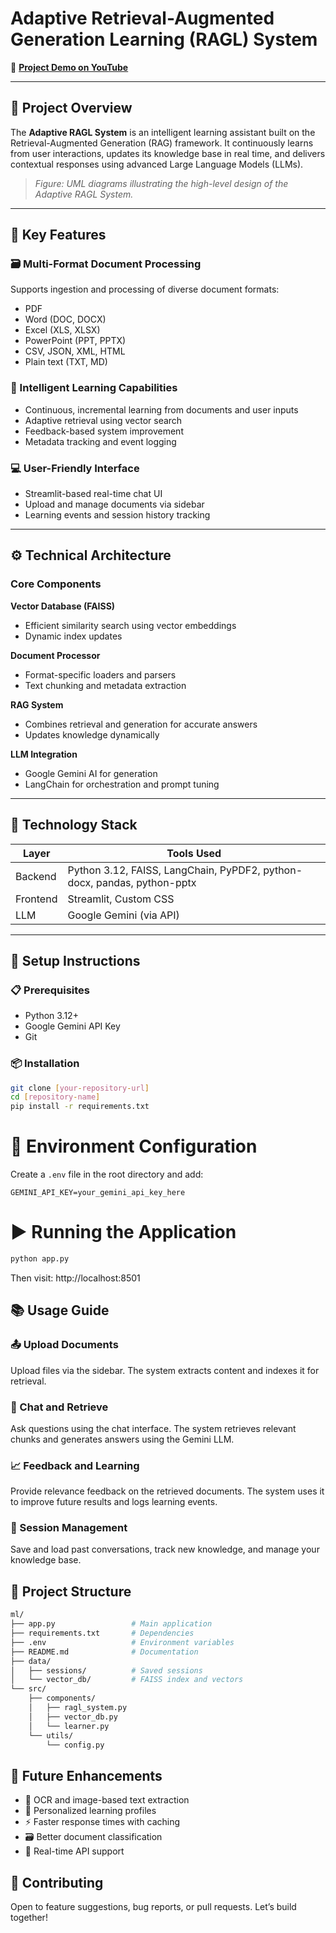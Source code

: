 # Adaptive Retrieval-Augmented Generation Learning (RAGL) System  
🎥 **[Project Demo on YouTube](https://youtu.be/gpIohWJ3XwA)**

---

## 📘 Project Overview  
The **Adaptive RAGL System** is an intelligent learning assistant built on the Retrieval-Augmented Generation (RAG) framework. It continuously learns from user interactions, updates its knowledge base in real time, and delivers contextual responses using advanced Large Language Models (LLMs).  

> *Figure: UML diagrams illustrating the high-level design of the Adaptive RAGL System.*

---

## 🔑 Key Features

### 🗃️ Multi-Format Document Processing  
Supports ingestion and processing of diverse document formats:
- PDF  
- Word (DOC, DOCX)  
- Excel (XLS, XLSX)  
- PowerPoint (PPT, PPTX)  
- CSV, JSON, XML, HTML  
- Plain text (TXT, MD)

### 🧠 Intelligent Learning Capabilities  
- Continuous, incremental learning from documents and user inputs  
- Adaptive retrieval using vector search  
- Feedback-based system improvement  
- Metadata tracking and event logging

### 💻 User-Friendly Interface  
- Streamlit-based real-time chat UI  
- Upload and manage documents via sidebar  
- Learning events and session history tracking  

---

## ⚙️ Technical Architecture  

### Core Components  
**Vector Database (FAISS)**  
- Efficient similarity search using vector embeddings  
- Dynamic index updates  

**Document Processor**  
- Format-specific loaders and parsers  
- Text chunking and metadata extraction  

**RAG System**  
- Combines retrieval and generation for accurate answers  
- Updates knowledge dynamically  

**LLM Integration**  
- Google Gemini AI for generation  
- LangChain for orchestration and prompt tuning  

---

## 🧰 Technology Stack

| Layer     | Tools Used                                                 |
|-----------|------------------------------------------------------------|
| Backend   | Python 3.12, FAISS, LangChain, PyPDF2, python-docx, pandas, python-pptx |
| Frontend  | Streamlit, Custom CSS                                      |
| LLM       | Google Gemini (via API)                                    |

---

## 🚀 Setup Instructions

### 📋 Prerequisites  
- Python 3.12+  
- Google Gemini API Key  
- Git

### 📦 Installation  
```bash
git clone [your-repository-url]
cd [repository-name]
pip install -r requirements.txt
```

# 🔐 Environment Configuration
Create a `.env` file in the root directory and add:

```env
GEMINI_API_KEY=your_gemini_api_key_here
```

# ▶️ Running the Application

```bash
python app.py
```
Then visit: http://localhost:8501

## 📚 Usage Guide

### 📤 Upload Documents  
Upload files via the sidebar. The system extracts content and indexes it for retrieval.

### 💬 Chat and Retrieve  
Ask questions using the chat interface. The system retrieves relevant chunks and generates answers using the Gemini LLM.

### 📈 Feedback and Learning  
Provide relevance feedback on the retrieved documents. The system uses it to improve future results and logs learning events.

### 🧾 Session Management  
Save and load past conversations, track new knowledge, and manage your knowledge base.


## 📁 Project Structure

```bash
ml/
├── app.py                 # Main application
├── requirements.txt       # Dependencies
├── .env                   # Environment variables
├── README.md              # Documentation
├── data/
│   ├── sessions/          # Saved sessions
│   └── vector_db/         # FAISS index and vectors
└── src/
    ├── components/
    │   ├── ragl_system.py
    │   ├── vector_db.py
    │   └── learner.py
    └── utils/
        └── config.py

```
## 🔮 Future Enhancements

- 🧾 OCR and image-based text extraction  
- 🧠 Personalized learning profiles  
- ⚡ Faster response times with caching  
- 🗃️ Better document classification  
- 📡 Real-time API support  

## 🤝 Contributing

Open to feature suggestions, bug reports, or pull requests. Let’s build together!

